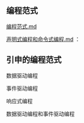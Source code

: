 ## 编程范式

 [编程范式.md](编程范式.md) 

 [声明式编程和命令式编程.md](声明式编程和命令式编程.md) ：





## 引申的编程范式

数据驱动编程

事件驱动编程

响应式编程

数据驱动编程和事件驱动编程